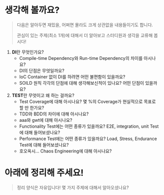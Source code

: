 # 생각해 볼까요?

> 다음은 알아두면 재밌을, 어쩌면 몰라도 크게 상관없을 내용들이기도 합니다.
> 
> 관심이 있는 주제(최소 1개)에 대해서 더 알아보고 스터디원과 생각을 교류해 봅시다!

1. **DI**란 무엇인가요?
   - Compile-time Dependency와 Run-time Dependency의 차이를 아시나요?
   - DI의 단점은 무엇일까요?
   - IoC Container 없이 DI를 하려면 어떤 불편함이 있을까요?
   - SOILD 원칙 각각의 단점에 대해 생각해보신적이 있나요? 어떤 단점이 있을까요?
2. **TEST**란 무엇이고 왜 하는 걸까요?
   - Test Coverage에 대해 아시나요? 몇 %의 Coverage가 현실적으로 목표로 할 만 한가요?
   - TDD와 BDD의 차이에 대해 아시나요?
   - aaa와 gwt에 대해 아시나요?
   - Functionality Test에는 어떤 종류가 있을까요? E2E, integration, unit Test에 대해 들어보셨나요?
   - Performance Test에는 어떤 종류가 있을까요? Load, Stress, Endurance Test에 대해 들어보셨나요?
   - 호오옥시... Chaos Engineering에 대해 아시나요?

# 아래에 정리해 주세요!

> 정리 양식은 자유입니다! 몇 가지 주제에 대해서 알아오셨나요?
